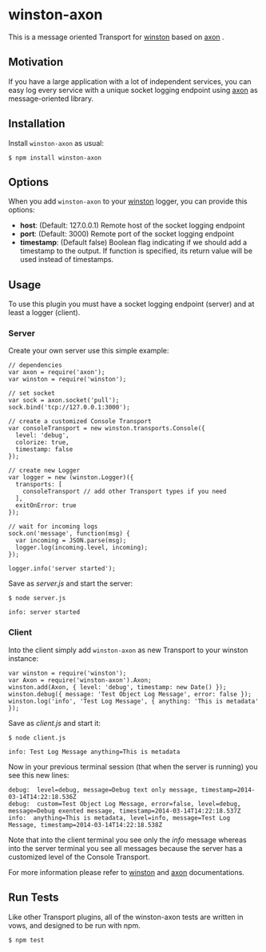 # winston-axon

This is a message oriented Transport for [winston][2] based on [axon][1] .

## Motivation

If you have a large application with a lot of independent services, you can easy log every service with a unique socket logging endpoint using [axon][1] as message-oriented library.

## Installation

Install `winston-axon` as usual:

    $ npm install winston-axon

## Options

When you add `winston-axon` to your [winston][2] logger, you can provide this options:

* __host__: (Default: 127.0.0.1) Remote host of the socket logging endpoint
* __port__: (Default: 3000) Remote port of the socket logging endpoint
* __timestamp__: (Default false) Boolean flag indicating if we should add a timestamp to the output. If function is specified, its return value will be used instead of timestamps.

## Usage

To use this plugin you must have a socket logging endpoint (server) and at least a logger (client).

### Server

Create your own server use this simple example:

    // dependencies
    var axon = require('axon');
    var winston = require('winston');

    // set socket
    var sock = axon.socket('pull');
    sock.bind('tcp://127.0.0.1:3000');

    // create a customized Console Transport
    var consoleTransport = new winston.transports.Console({
      level: 'debug',
      colorize: true,
      timestamp: false
    });

    // create new Logger
    var logger = new (winston.Logger)({
      transports: [
        consoleTransport // add other Transport types if you need
      ],
      exitOnError: true
    });

    // wait for incoming logs
    sock.on('message', function(msg) {
      var incoming = JSON.parse(msg);
      logger.log(incoming.level, incoming);
    });

    logger.info('server started');

Save as _server.js_ and start the server:

    $ node server.js

    info: server started

### Client

Into the client simply add `winston-axon` as new Transport to your winston instance:

    var winston = require('winston');
    var Axon = require('winston-axon').Axon;
    winston.add(Axon, { level: 'debug', timestamp: new Date() });
    winston.debug({ message: 'Test Object Log Message', error: false });
    winston.log('info', 'Test Log Message', { anything: 'This is metadata' });

Save as _client.js_ and start it:

    $ node client.js

    info: Test Log Message anything=This is metadata

Now in your previous terminal session (that when the server is running) you see this new lines:

    debug:  level=debug, message=Debug text only message, timestamp=2014-03-14T14:22:18.536Z
    debug:  custom=Test Object Log Message, error=false, level=debug, message=Debug exented message, timestamp=2014-03-14T14:22:18.537Z
    info:  anything=This is metadata, level=info, message=Test Log Message, timestamp=2014-03-14T14:22:18.538Z

Note that into the client terminal you see only the _info_ message whereas into the server terminal you see all messages because the server has a customized level of the Console Transport.

For more information please refer to [winston][2] and [axon][1] documentations.

## Run Tests

Like other Transport plugins, all of the winston-axon tests are written in vows, and designed to be run with npm.

    $ npm test



[1]: https://npmjs.org/package/axon
[2]: https://npmjs.org/package/winston
